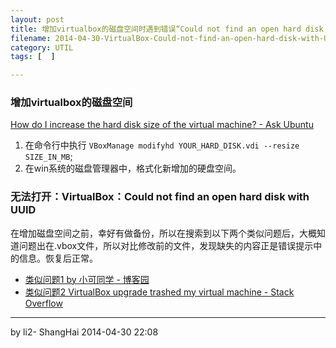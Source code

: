 ```yaml
---
layout: post
title: 增加virtualbox的磁盘空间时遇到错误“Could not find an open hard disk with UUID”
filename: 2014-04-30-VirtualBox-Could-not-find-an-open-hard-disk-with-UUID.md
category: UTIL
tags: [  ]

---
```


### 增加virtualbox的磁盘空间

[How do I increase the hard disk size of the virtual machine? - Ask Ubuntu](http://askubuntu.com/questions/88647/how-do-i-increase-the-hard-disk-size-of-the-virtual-machine)
1. 在命令行中执行 `VBoxManage modifyhd YOUR_HARD_DISK.vdi --resize SIZE_IN_MB`;
2. 在win系统的磁盘管理器中，格式化新增加的硬盘空间。


### 无法打开：VirtualBox：Could not find an open hard disk with UUID

在增加磁盘空间之前，幸好有做备份，所以在搜索到以下两个类似问题后，大概知道问题出在.vbox文件，所以对比修改前的文件，发现缺失的内容正是错误提示中的信息。恢复后正常。

- [类似问题1 by 小可同学 - 博客园](http://www.cnblogs.com/sammyke/archive/2012/02/16/2353708.html)
- [类似问题2 VirtualBox upgrade trashed my virtual machine - Stack Overflow](http://stackoverflow.com/questions/5209881/virtualbox-upgrade-trashed-my-virtual-machine)

------
by li2-    ShangHai    2014-04-30 22:08    